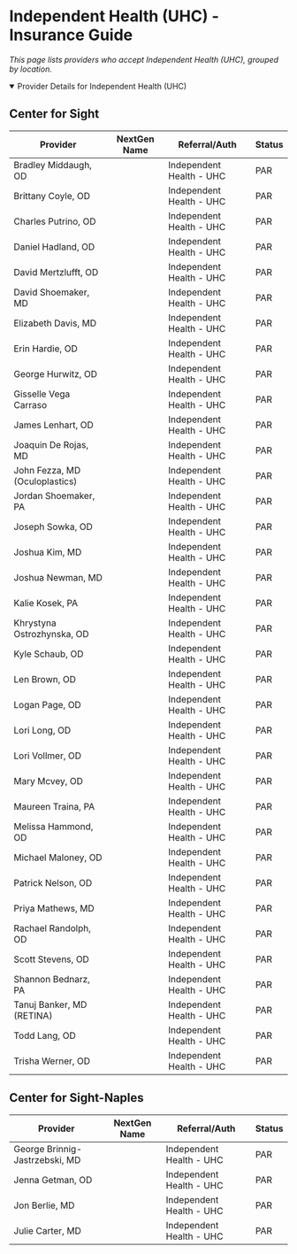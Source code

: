 # Independent Health (UHC) - Insurance Guide

*This page lists providers who accept Independent Health (UHC), grouped by location.*

<details open><summary>Provider Details for Independent Health (UHC)</summary>

## Center for Sight

| Provider | NextGen Name | Referral/Auth | Status |
|----------|-------------|--------------|--------|
| Bradley Middaugh, OD |  | Independent Health - UHC | PAR |
| Brittany Coyle, OD |  | Independent Health - UHC | PAR |
| Charles Putrino, OD |  | Independent Health - UHC | PAR |
| Daniel Hadland, OD |  | Independent Health - UHC | PAR |
| David Mertzlufft, OD |  | Independent Health - UHC | PAR |
| David Shoemaker, MD |  | Independent Health - UHC | PAR |
| Elizabeth Davis, MD |  | Independent Health - UHC | PAR |
| Erin Hardie, OD |  | Independent Health - UHC | PAR |
| George Hurwitz, OD |  | Independent Health - UHC | PAR |
| Gisselle Vega Carraso |  | Independent Health - UHC | PAR |
| James Lenhart, OD |  | Independent Health - UHC | PAR |
| Joaquin De Rojas, MD |  | Independent Health - UHC | PAR |
| John Fezza, MD (Oculoplastics) |  | Independent Health - UHC | PAR |
| Jordan Shoemaker, PA |  | Independent Health - UHC | PAR |
| Joseph Sowka, OD |  | Independent Health - UHC | PAR |
| Joshua Kim, MD |  | Independent Health - UHC | PAR |
| Joshua Newman, MD |  | Independent Health - UHC | PAR |
| Kalie Kosek, PA |  | Independent Health - UHC | PAR |
| Khrystyna Ostrozhynska, OD |  | Independent Health - UHC | PAR |
| Kyle Schaub, OD |  | Independent Health - UHC | PAR |
| Len Brown, OD |  | Independent Health - UHC | PAR |
| Logan Page, OD |  | Independent Health - UHC | PAR |
| Lori Long, OD |  | Independent Health - UHC | PAR |
| Lori Vollmer, OD |  | Independent Health - UHC | PAR |
| Mary Mcvey, OD |  | Independent Health - UHC | PAR |
| Maureen Traina, PA |  | Independent Health - UHC | PAR |
| Melissa Hammond, OD |  | Independent Health - UHC | PAR |
| Michael Maloney, OD |  | Independent Health - UHC | PAR |
| Patrick Nelson, OD |  | Independent Health - UHC | PAR |
| Priya Mathews, MD |  | Independent Health - UHC | PAR |
| Rachael Randolph, OD |  | Independent Health - UHC | PAR |
| Scott Stevens, OD |  | Independent Health - UHC | PAR |
| Shannon Bednarz, PA |  | Independent Health - UHC | PAR |
| Tanuj Banker, MD (RETINA) |  | Independent Health - UHC | PAR |
| Todd Lang, OD |  | Independent Health - UHC | PAR |
| Trisha Werner, OD |  | Independent Health - UHC | PAR |

## Center for Sight-Naples

| Provider | NextGen Name | Referral/Auth | Status |
|----------|-------------|--------------|--------|
| George Brinnig-Jastrzebski, MD |  | Independent Health - UHC | PAR |
| Jenna Getman, OD |  | Independent Health - UHC | PAR |
| Jon Berlie, MD |  | Independent Health - UHC | PAR |
| Julie Carter, MD |  | Independent Health - UHC | PAR |

</details>

